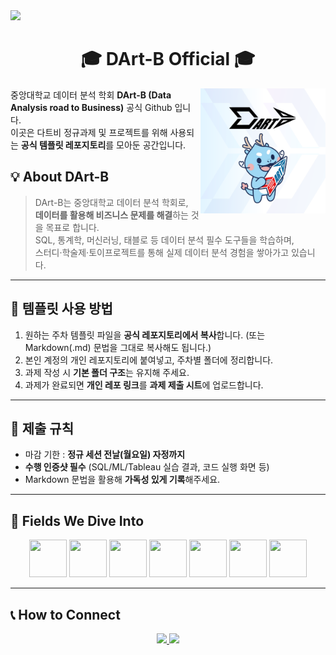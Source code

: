<img src="https://capsule-render.vercel.app/api?type=cylinder&color=0:4B0082,100:000080&height=200&text=DArt-B%20Github&fontColor=ffffff&fontSize=52&fontAlign=50&fontAlignY=42&desc=중앙대학교%20데이터%20분석학회&descSize=22&descAlign=50&descAlignY=80" />

<h1 align="center">🎓 DArt-B Official 🎓</h1>
<img align="right" src="./images/Dartb.png" width="200" />

중앙대학교 데이터 분석 학회 **DArt-B (Data Analysis road to Business)** 공식 Github 입니다. <br>
이곳은 다트비 정규과제 및 프로젝트를 위해 사용되는 **공식 템플릿 레포지토리**를 모아둔 공간입니다. 


## 💡 About DArt-B
> DArt-B는 중앙대학교 데이터 분석 학회로,  
> **데이터를 활용해 비즈니스 문제를 해결**하는 것을 목표로 합니다.  
> SQL, 통계학, 머신러닝, 태블로 등 데이터 분석 필수 도구들을 학습하며,  
> 스터디·학술제·토이프로젝트를 통해 실제 데이터 분석 경험을 쌓아가고 있습니다.

---

## 📝 템플릿 사용 방법

1. 원하는 주차 템플릿 파일을 **공식 레포지토리에서 복사**합니다.
(또는 Markdown(.md) 문법을 그대로 복사해도 됩니다.)
2. 본인 계정의 개인 레포지토리에 붙여넣고, 주차별 폴더에 정리합니다. 
3. 과제 작성 시 **기본 폴더 구조**는 유지해 주세요.  
4. 과제가 완료되면 **개인 레포 링크**를 **과제 제출 시트**에 업로드합니다.  

---

## 📝 제출 규칙

- 마감 기한 : **정규 세션 전날(월요일) 자정까지**  
- **수행 인증샷 필수** (SQL/ML/Tableau 실습 결과, 코드 실행 화면 등)  
- Markdown 문법을 활용해 **가독성 있게 기록**해주세요.  

---
## 📝 Fields We Dive Into
<p align="center">
  <!-- Python -->
  <img src="https://cdn.jsdelivr.net/gh/devicons/devicon/icons/python/python-original.svg" width="60" height="60"/>
  <!-- Jupyter -->
  <img src="https://cdn.jsdelivr.net/gh/devicons/devicon/icons/jupyter/jupyter-original-wordmark.svg" width="60" height="60"/>
  <!-- R -->
  <img src="https://cdn.jsdelivr.net/gh/devicons/devicon/icons/r/r-original.svg" width="60" height="60"/>
  <!-- Tableau -->
  <img src="https://img.icons8.com/color/96/000000/tableau-software.png" width="60" height="60"/>
  <!-- MySQL Workbench -->
  <img src="https://cdn.jsdelivr.net/gh/devicons/devicon/icons/mysql/mysql-original-wordmark.svg" width="60" height="60"/>
  <!-- SQL (Database Icon) -->
  <img src="https://img.icons8.com/ios-filled/100/000000/database.png" width="60" height="60"/>
  <!-- GitHub -->
  <img src="https://cdn.jsdelivr.net/gh/devicons/devicon/icons/github/github-original.svg" width="60" height="60"/>
</p>

---
## 📞 How to Connect 

<p align="center">
  <a href="https://www.instagram.com/dart_b_official/">
    <img src="https://img.shields.io/badge/Instagram-E4405F?style=for-the-badge&logo=instagram&logoColor=white" />
  </a>
  <a href="https://blog.naver.com/dartbblog">
    <img src="https://img.shields.io/badge/Naver%20Blog-03C75A?style=for-the-badge&logo=naver&logoColor=white" />
  </a>
</p>
